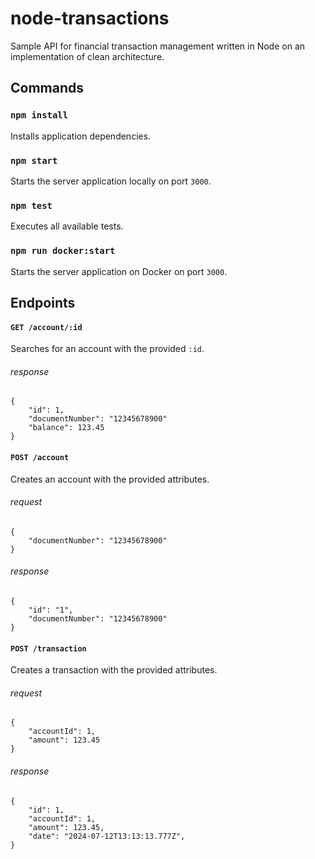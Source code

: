 # node-transactions

Sample API for financial transaction management written in Node on an implementation of clean architecture.

## Commands

### `npm install`

Installs application dependencies.

### `npm start`

Starts the server application locally on port `3000`.

### `npm test`

Executes all available tests.

### `npm run docker:start`

Starts the server application on Docker on port `3000`.

## Endpoints

#### `GET /account/:id`

Searches for an account with the provided `:id`.

###### response

    {
        "id": 1,
        "documentNumber": "12345678900"
        "balance": 123.45
    }

#### `POST /account`

Creates an account with the provided attributes.

###### request

    {
        "documentNumber": "12345678900"
    }

###### response

    {
        "id": "1",
        "documentNumber": "12345678900"
    }

#### `POST /transaction`

Creates a transaction with the provided attributes.

###### request

    {
        "accountId": 1,
        "amount": 123.45
    }

###### response

    {
        "id": 1,
        "accountId": 1,
        "amount": 123.45,
        "date": "2024-07-12T13:13:13.777Z",
    }
